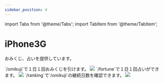 ```yaml
---
sidebar_position: 4
---
```


import Tabs from '@theme/Tabs';
import TabItem from '@theme/TabItem';

# iPhone3G

おみくじ、占いを提供しています。


<Tabs>
  <TabItem value="none" label="">
  </TabItem>
  <TabItem value="omikuji" label="おみくじ">
`/omikuji`で１日１回おみくじを引けます。
<img src={require("./img/omikuji.webp").default}
     style={{height:'300px', width:'auto', display:'block', margin:'auto', marginBottom:'10px'}} />
  </TabItem>
  <TabItem value="fortune" label="占い">
`/fortune`で１日１回占いができます。
<img src={require("./img/fortune.webp").default}
     style={{height:'300px', width:'auto', display:'block', margin:'auto', marginBottom:'10px'}} />
  </TabItem>
  <TabItem value="ranking" label="ランキング">
`/ranking`で`/omikuji`の継続日数を確認できます。
<img src={require("./img/ranking.webp").default}
     style={{height:'300px', width:'auto', display:'block', margin:'auto', marginBottom:'10px'}} />
  </TabItem>
</Tabs>
